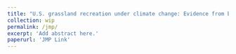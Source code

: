 ```yaml
---
title: "U.S. grassland recreation under climate change: Evidence from big data and weather (Job Market Paper)" 
collection: wip
permalink: /jmp/
excerpt: 'Add abstract here.'
paperurl: 'JMP Link'
---
```

